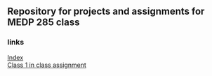 ## Repository for projects and assignments for MEDP 285 class

### links
[Index](https://rafaperalva.github.io/media/)  
[Class 1 in class assignment](https://rafaperalva.github.io/media/class1_inclass.html)